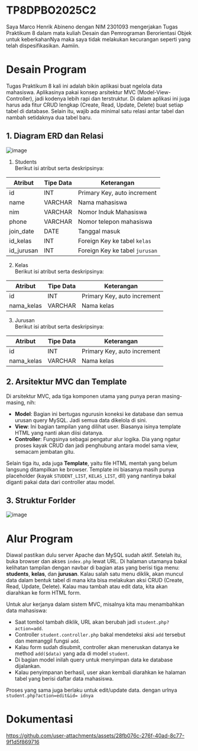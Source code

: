 # TP8DPBO2025C2

Saya Marco Henrik Abineno dengan NIM 2301093 mengerjakan Tugas Praktikum 8 dalam mata kuliah Desain dan Pemrograman Berorientasi Objek untuk keberkahanNya maka saya tidak melakukan kecurangan seperti yang telah dispesifikasikan. Aamiin.

# Desain Program

Tugas Praktikum 8 kali ini adalah bikin aplikasi buat ngelola data mahasiswa. Aplikasinya pakai konsep arsitektur MVC (Model-View-Controller), jadi kodenya lebih rapi dan terstruktur. Di dalam aplikasi ini juga harus ada fitur CRUD lengkap (Create, Read, Update, Delete) buat setiap tabel di database. Selain itu, wajib ada minimal satu relasi antar tabel dan nambah setidaknya dua tabel baru.  

## 1. Diagram ERD dan Relasi

![image](https://github.com/user-attachments/assets/77fd0f5e-9376-468d-bd5c-40afb288aba0)

1. Students  
Berikut isi atribut serta deskripsinya:

| Atribut     | Tipe Data | Keterangan                     |
| ----------- | --------- | ------------------------------ |
| id          | INT       | Primary Key, auto increment    |
| name        | VARCHAR   | Nama mahasiswa                 |
| nim         | VARCHAR   | Nomor Induk Mahasiswa          |
| phone       | VARCHAR   | Nomor telepon mahasiswa        |
| join\_date  | DATE      | Tanggal masuk                  |
| id\_kelas   | INT       | Foreign Key ke tabel `kelas`   |
| id\_jurusan | INT       | Foreign Key ke tabel `jurusan` |

2. Kelas  
Berikut isi atribut serta deskripsinya:
  
| Atribut     | Tipe Data | Keterangan                  |
| ----------- | --------- | --------------------------- |
| id          | INT       | Primary Key, auto increment |
| nama\_kelas | VARCHAR   | Nama kelas                  |

3. Jurusan  
Berikut isi atribut serta deskripsinya:
  
| Atribut     | Tipe Data | Keterangan                  |
| ----------- | --------- | --------------------------- |
| id          | INT       | Primary Key, auto increment |
| nama\_kelas | VARCHAR   | Nama kelas                  |

## 2. Arsitektur MVC dan Template

Di arsitektur MVC, ada tiga komponen utama yang punya peran masing-masing, nih:

* **Model**: Bagian ini bertugas ngurusin koneksi ke database dan semua urusan query MySQL. Jadi semua data dikelola di sini.
* **View**: Ini bagian tampilan yang dilihat user. Biasanya isinya template HTML yang nanti akan diisi datanya.
* **Controller**: Fungsinya sebagai pengatur alur logika. Dia yang ngatur proses kayak CRUD dan jadi penghubung antara model sama view, semacam jembatan gitu.

Selain tiga itu, ada juga **Template**, yaitu file HTML mentah yang belum langsung ditampilkan ke browser. Template ini biasanya masih punya placeholder (kayak `STUDENT_LIST`, `KELAS_LIST`, dll) yang nantinya bakal diganti pakai data dari controller atau model.

## 3. Struktur Forlder

![image](https://github.com/user-attachments/assets/af6142df-96ed-4413-b88c-e0a7eb0134c1)

# Alur Program

Diawal pastikan dulu server Apache dan MySQL sudah aktif. Setelah itu, buka browser dan akses `index.php` lewat URL. Di halaman utamanya bakal kelihatan tampilan dengan navbar di bagian atas yang berisi tiga menu: **students**, **kelas**, dan **jurusan**. Kalau salah satu menu diklik, akan muncul data dalam bentuk tabel di mana kita bisa melakukan aksi CRUD (Create, Read, Update, Delete). Kalau mau tambah atau edit data, kita akan diarahkan ke form HTML form.

Untuk alur kerjanya dalam sistem MVC, misalnya kita mau menambahkan data mahasiswa:

* Saat tombol tambah diklik, URL akan berubah jadi `student.php?action=add`.
* Controller `student.controller.php` bakal mendeteksi aksi `add` tersebut dan memanggil fungsi `add`.
* Kalau form sudah disubmit, controller akan meneruskan datanya ke method `add($data)` yang ada di model `student`.
* Di bagian model inilah query untuk menyimpan data ke database dijalankan.
* Kalau penyimpanan berhasil, user akan kembali diarahkan ke halaman tabel yang berisi daftar data mahasiswa.

Proses yang sama juga berlaku untuk edit/update data. dengan urlnya `student.php?action=edit&id= idnya`

# Dokumentasi

https://github.com/user-attachments/assets/28fb076c-276f-40ad-8c77-9f1d5f869716




